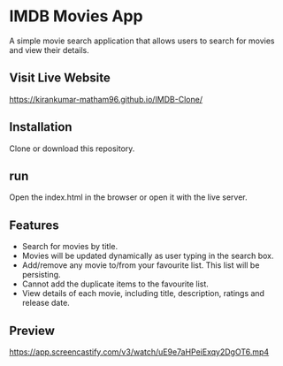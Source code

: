 # IMDB Movies App

A simple movie search application that allows users to search for movies and view their details.

## Visit Live Website

  https://kirankumar-matham96.github.io/IMDB-Clone/

## Installation

  Clone or download this repository.

## run

  Open the index.html in the browser or open it with the live server.

## Features

- Search for movies by title.
- Movies will be updated dynamically as user typing in the search box.
- Add/remove any movie to/from your favourite list. This list will be persisting.
- Cannot add the duplicate items to the favourite list.
- View details of each movie, including title, description, ratings and release date.

## Preview

https://app.screencastify.com/v3/watch/uE9e7aHPeiExqy2DgOT6.mp4
